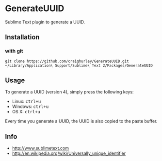 GenerateUUID
============

Sublime Text plugin to generate a UUID.

## Installation
### with git
    git clone https://github.com/craighurley/GenerateUUID.git ~/Library/Application\ Support/Sublime\ Text 2/Packages/GenerateUUID

## Usage
To generate a UUID (version 4), simply press the following keys:

- Linux: <kbd>ctrl+u</kbd>
- Windows: <kbd>ctrl+u</kbd>
- OS X: <kbd>ctrl+u</kbd>

Every time you generate a UUID, the UUID is also copied to the paste buffer.

## Info

- http://www.sublimetext.com
- http://en.wikipedia.org/wiki/Universally_unique_identifier
